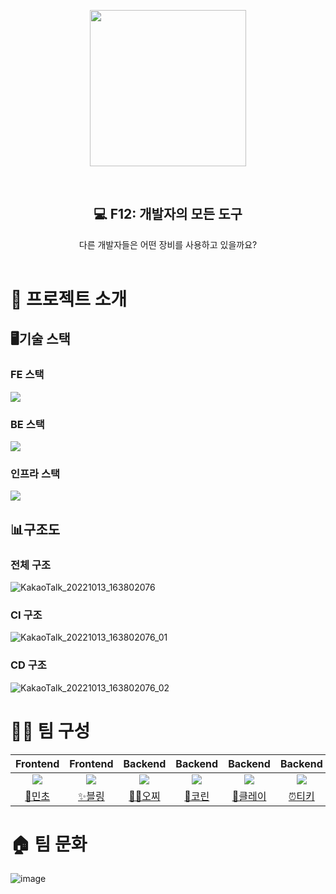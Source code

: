<p align="middle" >
  <img width="250px;" src="https://user-images.githubusercontent.com/66253212/177762276-97611988-7f8b-4dd0-8855-c139467b5304.png"/>
</p>

<div align="center">
<br/>
  <h2> 💻 F12: 개발자의 모든 도구 </h2>
  다른 개발자들은 어떤 장비를 사용하고 있을까요?
</div>
<br/>
</div>

# 📝 프로젝트 소개

## 🖥기술 스택

### FE 스택

<img src="https://user-images.githubusercontent.com/43166681/196881367-db501cb7-b937-44d1-a00e-507208ae0da3.png" />

### BE 스택

<img src="https://user-images.githubusercontent.com/43166681/196881836-b24eab56-8899-4d69-841d-cd9d4999b00c.png" />

### 인프라 스택

<img src="https://user-images.githubusercontent.com/43166681/196882600-ccc517cd-4602-4f6e-a2f9-a92efb01e3a3.png" />

## 📊구조도

### 전체 구조

![KakaoTalk_20221013_163802076](https://user-images.githubusercontent.com/43166681/196882431-c8b383fa-465d-4896-ad69-41eba3784e3f.jpg)

### CI 구조

![KakaoTalk_20221013_163802076_01](https://user-images.githubusercontent.com/43166681/196882443-bc2d41b1-2725-4697-823b-9603900e78da.jpg)

### CD 구조

![KakaoTalk_20221013_163802076_02](https://user-images.githubusercontent.com/43166681/196882445-50da4e33-63bb-436e-b7d0-0cf05f170609.jpg)

# 👦👧 팀 구성

|                  Frontend                   |                   Frontend                    |                  Backend                   |                       Backend                        |                       Backend                        |                     Backend                     |                     Backend                      |
| :-----------------------------------------: | :-------------------------------------------: | :----------------------------------------: | :--------------------------------------------------: | :--------------------------------------------------: | :---------------------------------------------: | :----------------------------------------------: |
| ![](https://github.com/jswith.png?size=200) | ![](https://github.com/uk960214.png?size=200) | ![](https://github.com/Ohzzi.png?size=200) | ![](https://github.com/hamcheeseburger.png?size=200) | ![](https://github.com/yangdongjue5510.png?size=200) | ![](https://github.com/yh20studio.png?size=200) | ![](https://github.com/Youngyoon-1.png?size=200) |
|     [🌿민초](https://github.com/jswith)     |     [✨블링](https://github.com/uk960214)     |     [🧘‍♂️오찌](https://github.com/Ohzzi)     |     [👃코린](https://github.com/hamcheeseburger)     |    [🧱클레이](https://github.com/yangdongjue5510)    |     [⏰티키](https://github.com/yh20studio)     |     [🍪칙촉](https://github.com/Youngyoon-1)     |

# 🏠 팀 문화

![image](https://user-images.githubusercontent.com/43166681/196893257-e78ec474-5b06-4736-9e7f-6f0abed230e0.png)
